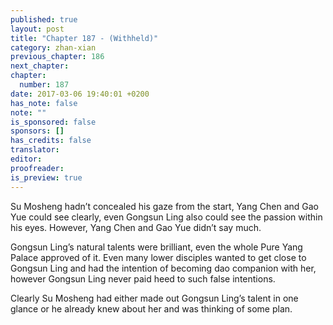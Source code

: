 ```yaml
---
published: true
layout: post
title: "Chapter 187 - (Withheld)"
category: zhan-xian
previous_chapter: 186
next_chapter:
chapter:
  number: 187
date: 2017-03-06 19:40:01 +0200
has_note: false
note: ""
is_sponsored: false
sponsors: []
has_credits: false
translator:
editor:
proofreader:
is_preview: true
---
```

Su Mosheng hadn’t concealed his gaze from the start, Yang Chen and Gao Yue could see clearly, even Gongsun Ling also could see the passion within his eyes. However, Yang Chen and Gao Yue didn’t say much.  

Gongsun Ling’s natural talents were brilliant, even the whole Pure Yang Palace approved of it. Even many lower disciples wanted to get close to Gongsun Ling and had the intention of becoming dao companion with her, however Gongsun Ling never paid heed to such false intentions.

Clearly Su Mosheng had either made out Gongsun Ling’s talent in one glance or he already knew about her and was thinking of some plan.
